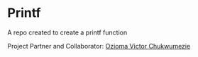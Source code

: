 # Printf
A repo created to create a printf function

Project Partner and Collaborator: [Ozioma Victor Chukwumezie](https://github.com/dandyson2)
